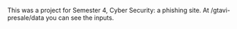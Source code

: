 This was a project for Semester 4, Cyber Security: a phishing site. At /gtavi-presale/data you can see the inputs.
